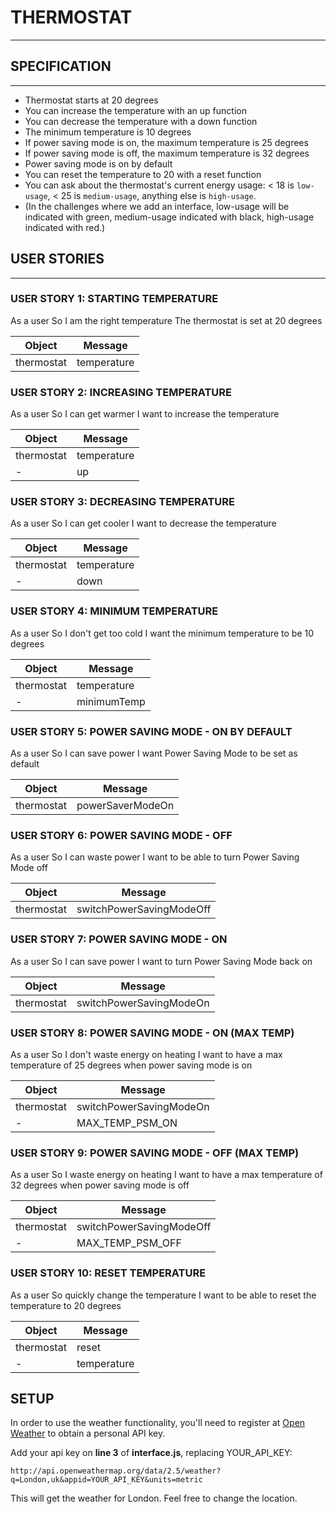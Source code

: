 # THERMOSTAT
---------
## SPECIFICATION
---------
* Thermostat starts at 20 degrees
* You can increase the temperature with an up function
* You can decrease the temperature with a down function
* The minimum temperature is 10 degrees
* If power saving mode is on, the maximum temperature is 25 degrees
* If power saving mode is off, the maximum temperature is 32 degrees
* Power saving mode is on by default
* You can reset the temperature to 20 with a reset function
* You can ask about the thermostat's current energy usage: < 18 is `low-usage`, < 25 is `medium-usage`, anything else is `high-usage`.
* (In the challenges where we add an interface, low-usage will be indicated with green, medium-usage indicated with black, high-usage indicated with red.)

## USER STORIES
--------
### USER STORY 1: STARTING TEMPERATURE
As a user
So I am the right temperature
The thermostat is set at 20 degrees

Object | Message
------ | -------
thermostat | temperature

### USER STORY 2: INCREASING TEMPERATURE
As a user
So I can get warmer
I want to increase the temperature

Object | Message
-------| -------
thermostat | temperature
   -   | up

### USER STORY 3: DECREASING TEMPERATURE
As a user
So I can get cooler
I want to decrease the temperature

Object | Message
-------| -------
thermostat | temperature
   -   | down

### USER STORY 4: MINIMUM TEMPERATURE
As a user
So I don't get too cold
I want the minimum temperature to be 10 degrees

Object | Message
-------| -------
thermostat | temperature
   -   | minimumTemp

### USER STORY 5: POWER SAVING MODE - ON BY DEFAULT
As a user
So I can save power
I want Power Saving Mode to be set as default

Object | Message
-------| -------
thermostat | powerSaverModeOn

### USER STORY 6: POWER SAVING MODE - OFF
As a user
So I can waste power
I want to be able to turn Power Saving Mode off

Object | Message
-------| -------
thermostat | switchPowerSavingModeOff

### USER STORY 7: POWER SAVING MODE - ON
As a user
So I can save power
I want to turn Power Saving Mode back on

Object | Message
-------| -------
thermostat | switchPowerSavingModeOn

### USER STORY 8: POWER SAVING MODE - ON (MAX TEMP)
As a user
So I don't waste energy on heating
I want to have a max temperature of 25 degrees when power saving mode is on

Object | Message
-------| -------
thermostat | switchPowerSavingModeOn
 -  | MAX_TEMP_PSM_ON

### USER STORY 9: POWER SAVING MODE - OFF (MAX TEMP)
As a user
So I waste energy on heating
I want to have a max temperature of 32 degrees when power saving mode is off

Object | Message
-------| -------
thermostat | switchPowerSavingModeOff
 -  | MAX_TEMP_PSM_OFF

 ### USER STORY 10: RESET TEMPERATURE
As a user
So quickly change the temperature
I want to be able to reset the temperature to 20 degrees

Object | Message
-------| -------
thermostat | reset
 -  | temperature

## SETUP

In order to use the weather functionality, you'll need to register at [Open Weather](https://home.openweathermap.org/) to obtain a personal API key. 

Add your api key on **line 3** of **interface.js**, replacing YOUR_API_KEY:

`http://api.openweathermap.org/data/2.5/weather?q=London,uk&appid=YOUR_API_KEY&units=metric`

This will get the weather for London. Feel free to change the location.

